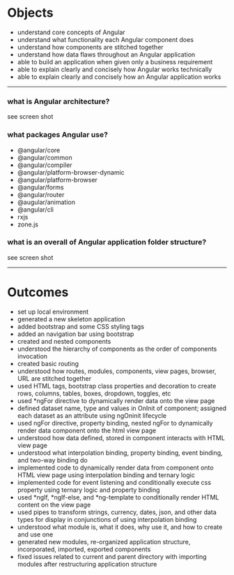 # Objects

- understand core concepts of Angular
- understand what functionality each Angular component does
- understand how components are stitched together
- understand how data flaws throughout an Angular application
- able to build an application when given only a business requirement
- able to explain clearly and concisely how Angular works technically
- able to explain clearly and concisely how an Angular application works

-------------------

### what is Angular architecture?

see screen shot

### what packages Angular use?

- @angular/core
- @angular/common
- @angular/compiler
- @angular/platform-browser-dynamic
- @angular/platform-browser
- @angular/forms
- @angular/router
- @augular/animation
- @angular/cli
- rxjs
- zone.js

### what is an overall of Angular application folder structure?

see screen shot

-------------------
# Outcomes

- set up local environment
- generated a new skeleton application
- added bootstrap and some CSS styling tags
- added an navigation bar using bootstrap
- created and nested components
- understood the hierarchy of components as the order of components invocation
- created basic routing
- understood how routes, modules, components, view pages, browser, URL are stitched together
- used HTML tags, bootstrap class properties and decoration to create rows, columns, tables, boxes, dropdown, toggles, etc
- used *ngFor directive to dynamically render data onto the view page
- defined dataset name, type and values in OnInit of component; assigned each dataset as an attribute using ngOninit lifecycle
- used ngFor directive, property binding, nested ngFor to dynamically render data component onto the html view page
- understood how data defined, stored in component interacts with HTML view page
- understood what interpolation binding, property binding, event binding, and two-way binding do
- implemented code to dynamically render data from component onto HTML view page using interpolation binding and ternary logic
- implemented code for event listening and conditionally execute css property using ternary logic and property binding
- used *ngIf, *ngIf-else, and *ng-template to conditionally render HTML content on the view page
- used pipes to transform strings, currency, dates, json, and other data types for display in conjunctions of using interpolation binding
- understood what module is, what it does, why use it, and how to create and use one
- generated new modules, re-organized application structure, incorporated, imported, exported components
- fixed issues related to current and parent directory with importing modules after restructuring application structure

